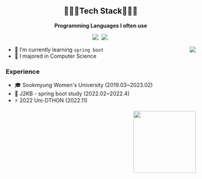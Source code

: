 <!--
**Gahyun0709/Gahyun0709** is a ✨ _special_ ✨ repository because its `README.md` (this file) appears on your GitHub profile.

Here are some ideas to get you started:

- 🔭 I’m currently working on ...
- 🌱 I’m currently learning ...
- 👯 I’m looking to collaborate on ...
- 🤔 I’m looking for help with ...
- 💬 Ask me about ...
- 📫 How to reach me: ...
- 😄 Pronouns: ...
- ⚡ Fun fact: ...
-->

<h2 align="center">👩🏻‍💻Tech Stack👩🏻‍💻</h2>

<!--<p align="center"><strong>Techs that I can use skillfully</strong></p>
<p align="center"><strong>Techs that I've used at least once</strong></p>-->
<p align="center">

</p>
<p align="center"><strong>Programming Languages I often use</strong></p>
<p align="center">
<img src="https://img.shields.io/badge/Java-007396?style=flat-square&logo=java&logoColor=white"/></a>&nbsp
<img src="https://img.shields.io/badge/Python-3766AB?style=flat-square&logo=Python&logoColor=white"/></a>&nbsp
</p>

<img align='right' src="http://mazassumnida.wtf/api/v2/generate_badge?boj=ab3380">

- 🌱 I’m currently learning `spring boot`
- 🥇 I majored in Computer Science

### Experience

- 🎓 Sookmyung Women's University (2019.03~2023.02)
- 👯 J2KB - spring boot study (2022.02~2022.4) 
- ⚡ 2022 Uni-DTHON (2022.11)
<img align='right' src="https://github-readme-stats.vercel.app/api?username=Gahyeon-Lee&theme=transparent" height="165">

